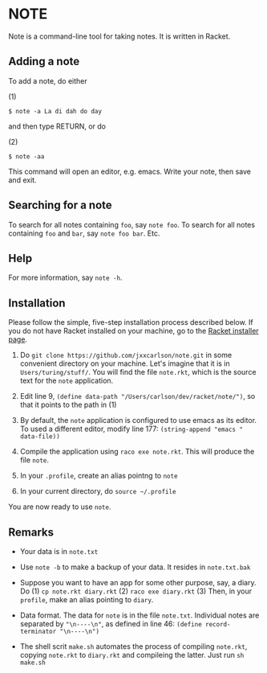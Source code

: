# NOTE

Note is a command-line tool for taking notes.
It is written in Racket.

## Adding a note

To add a note, do either

(1)

```
$ note -a La di dah do day
```

and then type RETURN, or do

(2)

```
$ note -aa
```

This command will open an editor, e.g. emacs. Write
your note, then save and exit.

## Searching for a note

To search for all notes containing `foo`, say
`note foo`. To search for all notes containing
`foo` and `bar`, say `note foo bar`. Etc.

## Help

For more information, say `note -h`.

## Installation

Please follow the simple, five-step installation process
described below. If you do not have Racket installed
on your machine, go to the [Racket installer page](https://racket-lang.org/download/).

1. Do `git clone https://github.com/jxxcarlson/note.git`
   in some convenient directory on your machine. Let's
   imagine that it is in `Users/turing/stuff/`. You will
   find the file `note.rkt`, which is the source text
   for the `note` application.

2. Edit line 9, `(define data-path "/Users/carlson/dev/racket/note/")`,
   so that it points to the path in (1)

3. By default, the `note` application is configured
   to use emacs as its editor. To used a different
   editor, modify line 177: `(string-append "emacs " data-file))`

4. Compile the application using `raco exe note.rkt`.
   This will produce the file `note`.

5. In your `.profile`, create an alias pointng to `note`

6. In your current directory, do `source ~/.profile`

You are now ready to use `note`.

## Remarks

- Your data is in `note.txt`

- Use `note -b` to make a backup of your data. It
  resides in `note.txt.bak`

- Suppose you want to have an app for some other purpose,
  say, a diary. Do (1) `cp note.rkt diary.rkt`
  (2) `raco exe diary.rkt` (3) Then, in your `profile`,
  make an alias pointing to `diary`.

- Data format. The data for `note` is in the file `note.txt`.
  Individual notes are separated by `"\n----\n"`, as defined
  in line 46: `(define record-terminator "\n----\n")`

- The shell scrit `make.sh` automates the process of
  compiling `note.rkt`, copying `note.rkt` to `diary.rkt`
  and compileing the latter. Just run `sh make.sh`
